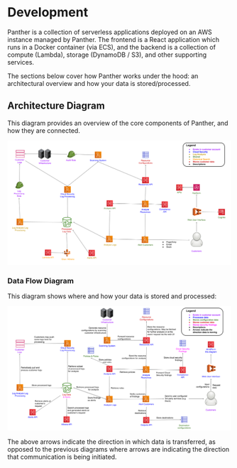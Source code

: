 # Development

Panther is a collection of serverless applications deployed on an AWS instance managed by Panther. The frontend is a React application which runs in a Docker container \(via ECS\), and the backend is a collection of compute \(Lambda\), storage \(DynamoDB / S3\), and other supporting services.

The sections below cover how Panther works under the hood: an architectural overview and how your data is stored/processed.

## Architecture Diagram

This diagram provides an overview of the core components of Panther, and how they are connected.

![High level architecture diagram](../.gitbook/assets/development-arch-diagram%20%288%29%20%288%29%20%289%29%20%281%29.png)

### Data Flow Diagram

This diagram shows where and how your data is stored and processed:

![Data flow diagram](../.gitbook/assets/development-data-flow-diagram%20%288%29%20%288%29%20%281%29%20%286%29.png)

The above arrows indicate the direction in which data is transferred, as opposed to the previous diagrams where arrows are indicating the direction that communication is being initiated.

